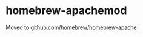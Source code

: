 homebrew-apachemod
==================

Moved to [github.com/homebrew/homebrew-apache](https://github.com/homebrew/homebrew-apache)